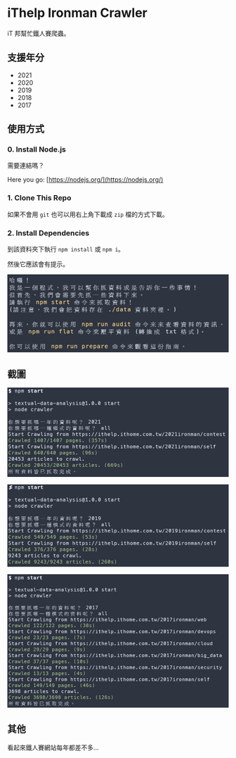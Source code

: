 # iThelp Ironman Crawler

iT 邦幫忙鐵人賽爬蟲。

## 支援年分

- 2021
- 2020
- 2019
- 2018
- 2017

## 使用方式

### 0. Install Node.js

需要連結嗎？

Here you go: [https://nodejs.org/](https://nodejs.org/)

### 1. Clone This Repo

如果不會用 `git` 也可以用右上角下載成 `zip` 檔的方式下載。

### 2. Install Dependencies

到該資料夾下執行 `npm install` 或 `npm i`。

然後它應該會有提示。

![prepare](./images/prepare.png)

## 截圖

![2021](./images/2021.png)

![2019](./images/2019.png)

![2017](./images/2017.png)

## 其他

看起來鐵人賽網站每年都差不多...
